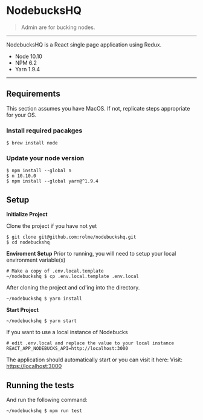 # NodebucksHQ
> Admin are for bucking nodes.
---

NodebucksHQ is a React single page application using Redux.
- Node 10.10
- NPM 6.2
- Yarn 1.9.4

---
## Requirements
This section assumes you have MacOS. If not, replicate steps appropriate for your OS.

### Install required pacakges
```
$ brew install node
```

### Update your node version
```
$ npm install --global n
$ n 10.10.0
$ npm install --global yarn@^1.9.4
```

## Setup
__Initialize Project__

Clone the project if you have not yet
```
$ git clone git@github.com:rolme/nodebuckshq.git
$ cd nodebuckshq
```

__Enviroment Setup__
Prior to running, you will need to setup your local environment variable(s)
```
# Make a copy of .env.local.template
~/nodebuckshq $ cp .env.local.template .env.local
```

After cloning the project and cd'ing into the directory.
```
~/nodebuckshq $ yarn install
```

__Start Project__
```
~/nodebuckshq $ yarn start
```

If you want to use a local instance of Nodebucks
```
# edit .env.local and replace the value to your local instance
REACT_APP_NODEBUCKS_API=http://localhost:3000
```

The application should automatically start or you can visit it here:
Visit: [https://localhost:3000](https://localhost:3000)

## Running the tests
And run the following command:
```
~/nodebuckshq $ npm run test
```
